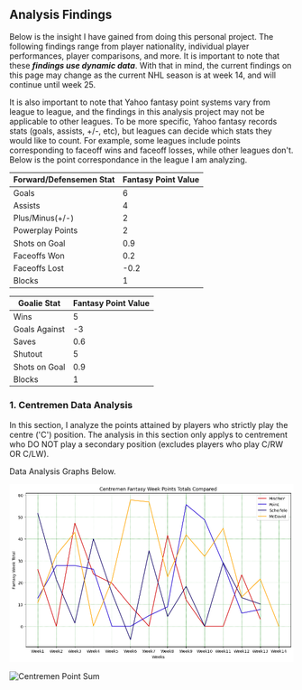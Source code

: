 ## Analysis Findings
Below is the insight I have gained from doing this personal project. The following findings range from player nationality, individual player performances, player comparisons, and more. It is important to note that these ***findings use dynamic data***. With that in mind, the current findings on this page may change as the current NHL season is at week 14, and will continue until week 25.

It is also important to note that Yahoo fantasy point systems vary from league to league, and the findings in this analysis project may not be applicable to other leagues. To be more specific, Yahoo fantasy records stats (goals, assists, +/-, etc), but leagues can decide which stats they would like to count. For example, some leagues include points corresponding to faceoff wins and faceoff losses, while other leagues don't. Below is the point correspondance in the league I am analyzing.

|Forward/Defensemen Stat|Fantasy Point Value|
|----|-------------------|
|Goals|6|
|Assists|4|
|Plus/Minus(+/-)|2|
|Powerplay Points|2|
|Shots on Goal|0.9|
|Faceoffs Won|0.2|
|Faceoffs Lost|-0.2|
|Blocks|1|

|Goalie Stat|Fantasy Point Value|
|----|-------------------|
|Wins|5|
|Goals Against|-3|
|Saves|0.6|
|Shutout|5|
|Shots on Goal|0.9|
|Blocks|1|

### 1. Centremen Data Analysis
In this section, I analyze the points attained by players who strictly play the centre ('C') position. The analysis in this section only applys to centrement who DO NOT play a secondary position (excludes players who play C/RW OR C/LW). 

Data Analysis Graphs Below.

![Centremen Points by Week](https://github.com/carsonbennett1/Hockey-Player-Analysis-Project/blob/main/img/centremen_point_by_week.png)

![Centremen Point Sum](https://github.com/carsonbennett1/Hockey-Player-Analysis-Project/blob/main/proj_img/centremen_point_sum.png)
